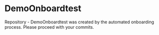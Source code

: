 # DemoOnboardtest
Repository - DemoOnboardtest was created by the automated onboarding process. Please proceed with your commits.
